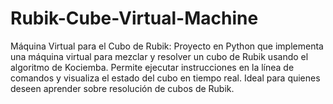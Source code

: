 # Rubik-Cube-Virtual-Machine
Máquina Virtual para el Cubo de Rubik: Proyecto en Python que implementa una máquina virtual para mezclar y resolver un cubo de Rubik usando el algoritmo de Kociemba. Permite ejecutar instrucciones en la línea de comandos y visualiza el estado del cubo en tiempo real. Ideal para quienes deseen aprender sobre resolución de cubos de Rubik.
